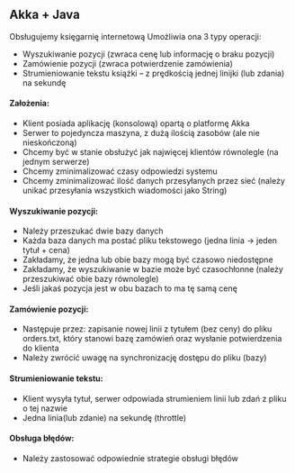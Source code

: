 ## Akka + Java
Obsługujemy księgarnię internetową
Umożliwia ona 3 typy operacji:
- Wyszukiwanie pozycji (zwraca cenę lub informację o braku pozycji)
- Zamówienie pozycji (zwraca potwierdzenie zamówienia)
- Strumieniowanie tekstu książki – z prędkością jednej linijki (lub zdania) na sekundę

#### Założenia:
- Klient posiada aplikację (konsolową) opartą o platformę Akka
- Serwer to pojedyncza maszyna, z dużą ilością zasobów (ale nie nieskończoną)
- Chcemy być w stanie obsłużyć jak najwięcej klientów równolegle (na jednym serwerze)
- Chcemy zminimalizować czasy odpowiedzi systemu
- Chcemy zminimalizować ilość danych przesyłanych przez sieć (należy unikać przesyłania wszystkich wiadomości jako String)

#### Wyszukiwanie pozycji:
- Należy przeszukać dwie bazy danych
- Każda baza danych ma postać pliku tekstowego (jedna linia -> jeden tytuł + cena)
- Zakładamy, że jedna lub obie bazy mogą być czasowo niedostępne
- Zakładamy, że wyszukiwanie w bazie może być czasochłonne (należy przeszukiwać obie bazy równolegle)
- Jeśli jakaś pozycja jest w obu bazach to ma tę samą cenę

#### Zamówienie pozycji:
- Następuje przez: zapisanie nowej linii z tytułem (bez ceny) do pliku orders.txt, który stanowi bazę zamówień oraz wysłanie potwierdzenia do klienta
- Należy zwrócić uwagę na synchronizację dostępu do pliku (bazy)

#### Strumieniowanie tekstu:
- Klient wysyła tytuł, serwer odpowiada strumieniem linii lub zdań z pliku o tej nazwie
- Jedna linia(lub zdanie) na sekundę (throttle)

#### Obsługa błędów:
- Należy zastosować odpowiednie strategie obsługi błędów
